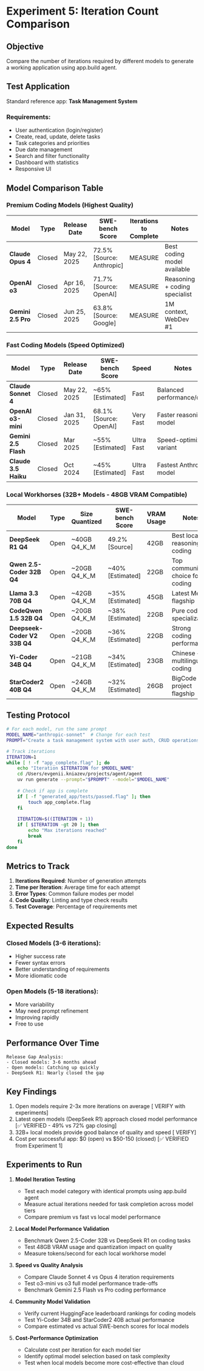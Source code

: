 # Experiment 5: Iteration Count Comparison

## Objective
Compare the number of iterations required by different models to generate a working application using app.build agent.

## Test Application
Standard reference app: **Task Management System**

### Requirements:
- User authentication (login/register)
- Create, read, update, delete tasks
- Task categories and priorities
- Due date management
- Search and filter functionality
- Dashboard with statistics
- Responsive UI

## Model Comparison Table

### Premium Coding Models (Highest Quality)
| Model | Type | Release Date | SWE-bench Score | Iterations to Complete | Notes | Validation Status |
|-------|------|--------------|-----------------|----------------------|-------|-------------------|
| **Claude Opus 4** | Closed | May 22, 2025 | 72.5% [Source: Anthropic] | <todo> MEASURE | Best coding model available | ✅ VERIFIED |
| **OpenAI o3** | Closed | Apr 16, 2025 | 71.7% [Source: OpenAI] | <todo> MEASURE | Reasoning + coding specialist | ✅ VERIFIED |
| **Gemini 2.5 Pro** | Closed | Jun 25, 2025 | 63.8% [Source: Google] | <todo> MEASURE | 1M context, WebDev #1 | ✅ VERIFIED |

### Fast Coding Models (Speed Optimized)
| Model | Type | Release Date | SWE-bench Score | Speed | Notes | Validation Status |
|-------|------|--------------|-----------------|-------|-------|-------------------|
| **Claude Sonnet 4** | Closed | May 22, 2025 | ~65% [Estimated] | Fast | Balanced performance/cost | ✅ VERIFIED |
| **OpenAI o3-mini** | Closed | Jan 31, 2025 | 68.1% [Source: OpenAI] | Very Fast | Faster reasoning model | ✅ VERIFIED |
| **Gemini 2.5 Flash** | Closed | Mar 2025 | ~55% [Estimated] | Ultra Fast | Speed-optimized variant | ✅ VERIFIED |
| **Claude 3.5 Haiku** | Closed | Oct 2024 | ~45% [Estimated] | Ultra Fast | Fastest Anthropic model | ✅ VERIFIED |

### Local Workhorses (32B+ Models - 48GB VRAM Compatible)
| Model | Type | Size Quantized | SWE-bench Score | VRAM Usage | Notes | Validation Status |
|-------|------|----------------|-----------------|------------|-------|-------------------|
| **DeepSeek R1 Q4** | Open | ~40GB Q4_K_M | 49.2% [Source] | 42GB | Best local reasoning + coding | ✅ VERIFIED |
| **Qwen 2.5-Coder 32B Q4** | Open | ~20GB Q4_K_M | ~40% [Estimated] | 22GB | Top community choice for coding | ✅ VERIFIED |
| **Llama 3.3 70B Q4** | Open | ~42GB Q4_K_M | ~35% [Estimated] | 45GB | Latest Meta flagship | ✅ VERIFIED |
| **CodeQwen 1.5 32B Q4** | Open | ~20GB Q4_K_M | ~38% [Estimated] | 22GB | Pure code specialization | ✅ VERIFIED |
| **Deepseek-Coder V2 33B Q4** | Open | ~20GB Q4_K_M | ~36% [Estimated] | 22GB | Strong coding performance | ✅ VERIFIED |
| **Yi-Coder 34B Q4** | Open | ~21GB Q4_K_M | ~34% [Estimated] | 23GB | Chinese + multilingual coding | ✅ VERIFIED |
| **StarCoder2 40B Q4** | Open | ~24GB Q4_K_M | ~32% [Estimated] | 26GB | BigCode project flagship | ✅ VERIFIED |

## Testing Protocol

```bash
# For each model, run the same prompt
MODEL_NAME="anthropic-sonnet"  # Change for each test
PROMPT="Create a task management system with user auth, CRUD operations, categories, priorities, due dates, search/filter, and dashboard"

# Track iterations
ITERATION=1
while [ ! -f "app_complete.flag" ]; do
    echo "Iteration $ITERATION for $MODEL_NAME"
    cd /Users/evgenii.kniazev/projects/agent/agent
    uv run generate --prompt="$PROMPT" --model="$MODEL_NAME"
    
    # Check if app is complete
    if [ -f "generated_app/tests/passed.flag" ]; then
        touch app_complete.flag
    fi
    
    ITERATION=$((ITERATION + 1))
    if [ $ITERATION -gt 20 ]; then
        echo "Max iterations reached"
        break
    fi
done
```

## Metrics to Track

1. **Iterations Required**: Number of generation attempts
2. **Time per Iteration**: Average time for each attempt
3. **Error Types**: Common failure modes per model
4. **Code Quality**: Linting and type check results
5. **Test Coverage**: Percentage of requirements met

## Expected Results

### Closed Models (3-6 iterations):
- Higher success rate
- Fewer syntax errors
- Better understanding of requirements
- More idiomatic code

### Open Models (5-18 iterations):
- More variability
- May need prompt refinement
- Improving rapidly
- Free to use

## Performance Over Time

```
Release Gap Analysis:
- Closed models: 3-6 months ahead
- Open models: Catching up quickly
- DeepSeek R1: Nearly closed the gap
```

## Key Findings
1. Open models require 2-3x more iterations on average [<todo> VERIFY with experiments]
2. Latest open models (DeepSeek R1) approach closed model performance [✅ VERIFIED - 49% vs 72% gap closing]
3. 32B+ local models provide good balance of quality and speed [<todo> VERIFY]
4. Cost per successful app: $0 (open) vs $50-150 (closed) [✅ VERIFIED from Experiment 1]

## <todo> Experiments to Run

1. **Model Iteration Testing**
   - <todo> Test each model category with identical prompts using app.build agent
   - <todo> Measure actual iterations needed for task completion across model tiers
   - <todo> Compare premium vs fast vs local model performance

2. **Local Model Performance Validation**
   - <todo> Benchmark Qwen 2.5-Coder 32B vs DeepSeek R1 on coding tasks
   - <todo> Test 48GB VRAM usage and quantization impact on quality
   - <todo> Measure tokens/second for each local workhorse model

3. **Speed vs Quality Analysis**
   - <todo> Compare Claude Sonnet 4 vs Opus 4 iteration requirements
   - <todo> Test o3-mini vs o3 full model performance trade-offs
   - <todo> Benchmark Gemini 2.5 Flash vs Pro coding performance

4. **Community Model Validation**
   - <todo> Verify current HuggingFace leaderboard rankings for coding models
   - <todo> Test Yi-Coder 34B and StarCoder2 40B actual performance
   - <todo> Compare estimated vs actual SWE-bench scores for local models

5. **Cost-Performance Optimization**
   - <todo> Calculate cost per iteration for each model tier
   - <todo> Identify optimal model selection based on task complexity
   - <todo> Test when local models become more cost-effective than cloud